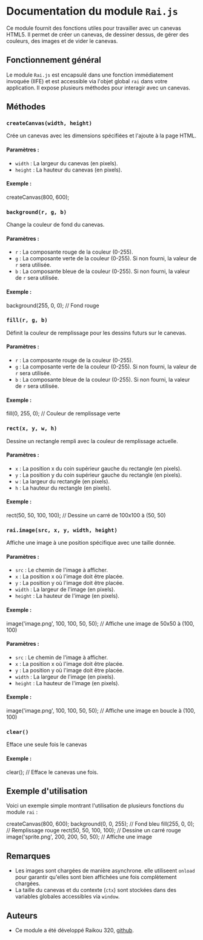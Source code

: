 # Documentation du module `Rai.js`

Ce module fournit des fonctions utiles pour travailler avec un canevas HTML5. Il permet de créer un canevas, de dessiner dessus, de gérer des couleurs, des images et de vider le canevas. 

## Fonctionnement général

Le module `Rai.js` est encapsulé dans une fonction immédiatement invoquée (IIFE) et est accessible via l'objet global `rai` dans votre application. Il expose plusieurs méthodes pour interagir avec un canevas.

## Méthodes

### `createCanvas(width, height)`
Crée un canevas avec les dimensions spécifiées et l'ajoute à la page HTML.

#### Paramètres :
- `width` : La largeur du canevas (en pixels).
- `height` : La hauteur du canevas (en pixels).

#### Exemple :
createCanvas(800, 600);

### `background(r, g, b)`
Change la couleur de fond du canevas.

#### Paramètres :
- `r` : La composante rouge de la couleur (0-255).
- `g` : La composante verte de la couleur (0-255). Si non fourni, la valeur de `r` sera utilisée.
- `b` : La composante bleue de la couleur (0-255). Si non fourni, la valeur de `r` sera utilisée.

#### Exemple :
background(255, 0, 0);  // Fond rouge

### `fill(r, g, b)`
Définit la couleur de remplissage pour les dessins futurs sur le canevas.

#### Paramètres :
- `r` : La composante rouge de la couleur (0-255).
- `g` : La composante verte de la couleur (0-255). Si non fourni, la valeur de `r` sera utilisée.
- `b` : La composante bleue de la couleur (0-255). Si non fourni, la valeur de `r` sera utilisée.

#### Exemple :
fill(0, 255, 0);  // Couleur de remplissage verte

### `rect(x, y, w, h)`
Dessine un rectangle rempli avec la couleur de remplissage actuelle.

#### Paramètres :
- `x` : La position x du coin supérieur gauche du rectangle (en pixels).
- `y` : La position y du coin supérieur gauche du rectangle (en pixels).
- `w` : La largeur du rectangle (en pixels).
- `h` : La hauteur du rectangle (en pixels).

#### Exemple :
rect(50, 50, 100, 100);  // Dessine un carré de 100x100 à (50, 50)

### `rai.image(src, x, y, width, height)`
Affiche une image à une position spécifique avec une taille donnée.

#### Paramètres :
- `src` : Le chemin de l'image à afficher.
- `x` : La position x où l'image doit être placée.
- `y` : La position y où l'image doit être placée.
- `width` : La largeur de l'image (en pixels).
- `height` : La hauteur de l'image (en pixels).

#### Exemple :
image('image.png', 100, 100, 50, 50);  // Affiche une image de 50x50 à (100, 100)

#### Paramètres :
- `src` : Le chemin de l'image à afficher.
- `x` : La position x où l'image doit être placée.
- `y` : La position y où l'image doit être placée.
- `width` : La largeur de l'image (en pixels).
- `height` : La hauteur de l'image (en pixels).

#### Exemple :
image('image.png', 100, 100, 50, 50);  // Affiche une image en boucle à (100, 100)

### `clear()`
Efface une seule fois le canevas

#### Exemple :
clear();  // Efface le canevas une fois.

## Exemple d'utilisation

Voici un exemple simple montrant l'utilisation de plusieurs fonctions du module `rai` :

createCanvas(800, 600);
background(0, 0, 255);  // Fond bleu
fill(255, 0, 0);  // Remplissage rouge
rect(50, 50, 100, 100);  // Dessine un carré rouge
image('sprite.png', 200, 200, 50, 50);  // Affiche une image

## Remarques
- Les images sont chargées de manière asynchrone. elle utiliseent `onload` pour garantir qu'elles sont bien affichées une fois complètement chargées.
- La taille du canevas et du contexte (`ctx`) sont stockées dans des variables globales accessibles via `window`.

## Auteurs

- Ce module a été développé Raikou 320, [github](https://github.com/Raikou320).
